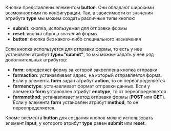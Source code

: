 Кнопки представлены элементом **button**. Они обладают широкими возможностями по конфигурации. Так, в зависимости от значения атрибута **type** мы можем создать различные типы кнопок:
- **submit**: кнопка, используемая для отправки формы
- **reset**: кнопка сброса значений формы
- **button**: кнопка без какого-либо специального назначения

Если кнопка используется для отправки формы, то есть у нее установлен атрибут **type="submit"**, то мы можем задать у нее ряд дополнительных атрибутов:
- **form**: определяет форму за которой закреплена кнопка отправки
- **formaction**: устанавливает адрес, на который отправляется форма.
	Если у элемента **form** задан атрибут **action**, то он переопределяется
- **formenctype**: устанавливает формат отправки данных. 
	Если у элемента **form** установлен атрибут **enctype**, то от переопределяется
- **formmethod**: устанавливает метод отправки формы (**POST** или **GET**). 
	Если у элемента **form** установлен атрибут **method**, то он переопределяется.

Кроме элемента **button** для создания кнопок можно использовать элемент **input**, у которого атрибут **type** равен **submit** или **reset**.


